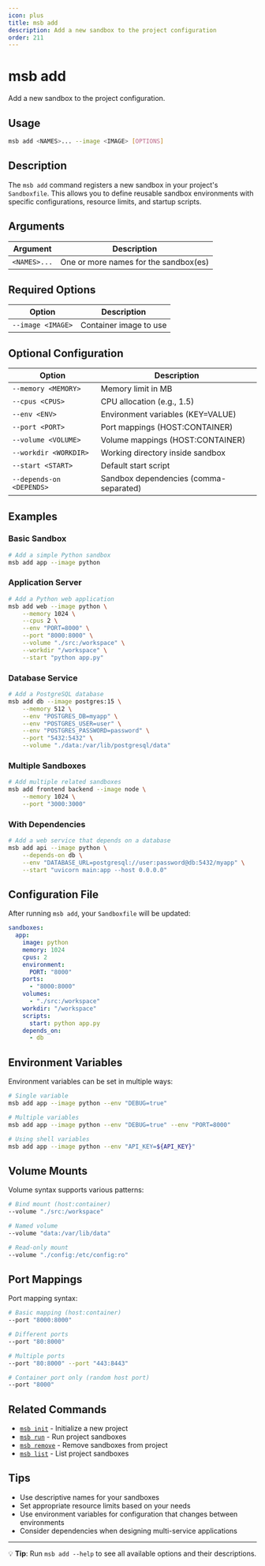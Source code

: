```yaml
---
icon: plus
title: msb add
description: Add a new sandbox to the project configuration
order: 211
---
```


# msb add

Add a new sandbox to the project configuration.

## Usage

```bash
msb add <NAMES>... --image <IMAGE> [OPTIONS]
```

## Description

The `msb add` command registers a new sandbox in your project's `Sandboxfile`. This allows you to define reusable sandbox environments with specific configurations, resource limits, and startup scripts.

## Arguments

| Argument     | Description                           |
| ------------ | ------------------------------------- |
| `<NAMES>...` | One or more names for the sandbox(es) |

## Required Options

| Option            | Description            |
| ----------------- | ---------------------- |
| `--image <IMAGE>` | Container image to use |

## Optional Configuration

| Option                   | Description                            |
| ------------------------ | -------------------------------------- |
| `--memory <MEMORY>`      | Memory limit in MB                     |
| `--cpus <CPUS>`          | CPU allocation (e.g., 1.5)             |
| `--env <ENV>`            | Environment variables (KEY=VALUE)      |
| `--port <PORT>`          | Port mappings (HOST:CONTAINER)         |
| `--volume <VOLUME>`      | Volume mappings (HOST:CONTAINER)       |
| `--workdir <WORKDIR>`    | Working directory inside sandbox       |
| `--start <START>`        | Default start script                   |
| `--depends-on <DEPENDS>` | Sandbox dependencies (comma-separated) |

## Examples

### Basic Sandbox

```bash
# Add a simple Python sandbox
msb add app --image python
```

### Application Server

```bash
# Add a Python web application
msb add web --image python \
    --memory 1024 \
    --cpus 2 \
    --env "PORT=8000" \
    --port "8000:8000" \
    --volume "./src:/workspace" \
    --workdir "/workspace" \
    --start "python app.py"
```

### Database Service

```bash
# Add a PostgreSQL database
msb add db --image postgres:15 \
    --memory 512 \
    --env "POSTGRES_DB=myapp" \
    --env "POSTGRES_USER=user" \
    --env "POSTGRES_PASSWORD=password" \
    --port "5432:5432" \
    --volume "./data:/var/lib/postgresql/data"
```

### Multiple Sandboxes

```bash
# Add multiple related sandboxes
msb add frontend backend --image node \
    --memory 1024 \
    --port "3000:3000"
```

### With Dependencies

```bash
# Add a web service that depends on a database
msb add api --image python \
    --depends-on db \
    --env "DATABASE_URL=postgresql://user:password@db:5432/myapp" \
    --start "uvicorn main:app --host 0.0.0.0"
```

## Configuration File

After running `msb add`, your `Sandboxfile` will be updated:

```yaml
sandboxes:
  app:
    image: python
    memory: 1024
    cpus: 2
    environment:
      PORT: "8000"
    ports:
      - "8000:8000"
    volumes:
      - "./src:/workspace"
    workdir: "/workspace"
    scripts:
      start: python app.py
    depends_on:
      - db
```

## Environment Variables

Environment variables can be set in multiple ways:

```bash
# Single variable
msb add app --image python --env "DEBUG=true"

# Multiple variables
msb add app --image python --env "DEBUG=true" --env "PORT=8000"

# Using shell variables
msb add app --image python --env "API_KEY=${API_KEY}"
```

## Volume Mounts

Volume syntax supports various patterns:

```bash
# Bind mount (host:container)
--volume "./src:/workspace"

# Named volume
--volume "data:/var/lib/data"

# Read-only mount
--volume "./config:/etc/config:ro"
```

## Port Mappings

Port mapping syntax:

```bash
# Basic mapping (host:container)
--port "8000:8000"

# Different ports
--port "80:8000"

# Multiple ports
--port "80:8000" --port "443:8443"

# Container port only (random host port)
--port "8000"
```

## Related Commands

- [`msb init`](init.md) - Initialize a new project
- [`msb run`](run.md) - Run project sandboxes
- [`msb remove`](remove.md) - Remove sandboxes from project
- [`msb list`](list.md) - List project sandboxes

## Tips

- Use descriptive names for your sandboxes
- Set appropriate resource limits based on your needs
- Use environment variables for configuration that changes between environments
- Consider dependencies when designing multi-service applications

---

:bulb: **Tip**: Run `msb add --help` to see all available options and their descriptions.

